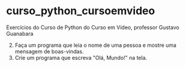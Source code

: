 # curso_python_cursoemvideo
 Exercícios do Curso de Python do Curso em Vídeo, professor Gustavo Guanabara

 2. Faça um programa que leia o nome de uma pessoa e mostre uma mensagem de boas-vindas.
 1. Crie um programa que escreva "Olá, Mundo!" na tela.
